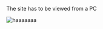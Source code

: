 The site has to be viewed from a PC

![haaaaaaa](https://github.com/user-attachments/assets/c2200ebf-5ac7-47f3-8ca5-f689b93b629b)
